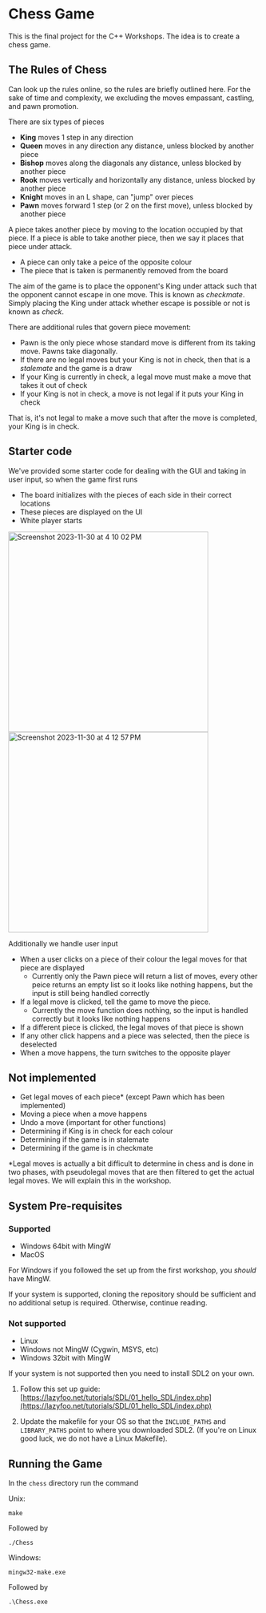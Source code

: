 # Chess Game
This is the final project for the C++ Workshops. The idea is to create a chess game.

## The Rules of Chess

Can look up the rules online, so the rules are briefly outlined here. For the sake of time and complexity, we excluding the moves empassant, castling, and pawn promotion. 

There are six types of pieces
- **King** moves 1 step in any direction
- **Queen** moves in any direction any distance, unless blocked by another piece
- **Bishop** moves along the diagonals any distance, unless blocked by another piece
- **Rook** moves vertically and horizontally any distance, unless blocked by another piece
- **Knight** moves in an L shape, can "jump" over pieces
- **Pawn** moves forward 1 step (or 2 on the first move), unless blocked by another piece

A piece takes another piece by moving to the location occupied by that piece. If a piece is able to take another piece, then we say it places that piece under attack.
- A piece can only take a peice of the opposite colour
- The piece that is taken is permanently removed from the board

The aim of the game is to place the opponent's King under attack such that the opponent cannot escape in one move. 
This is known as *checkmate*. Simply placing the King under attack whether escape is possible or not is known as *check*.

There are additional rules that govern piece movement:
- Pawn is the only piece whose standard move is different from its taking move. Pawns take diagonally. 
- If there are no legal moves but your King is not in check, then that is a *stalemate* and the game is a draw
- If your King is currently in check, a legal move must make a move that takes it out of check 
- If your King is not in check, a move is not legal if it puts your King in check 

That is, it's not legal to make a move such that after the move is completed, your King is in check.

## Starter code
We've provided some starter code for dealing with the GUI and taking in user input, so when the game first runs 
- The board initializes with the pieces of each side in their correct locations
- These pieces are displayed on the UI
- White player starts

<img width="400" alt="Screenshot 2023-11-30 at 4 10 02 PM" src="https://github.com/Wenfei134/chess/assets/60166421/975f892b-0e97-416b-a4ef-57c1f9437b05">
<img width="400" alt="Screenshot 2023-11-30 at 4 12 57 PM" src="https://github.com/Wenfei134/chess/assets/60166421/4df5dae5-5646-4223-8053-8a4315e0c255">

Additionally we handle user input
- When a user clicks on a piece of their colour the legal moves for that piece are displayed 
    - Currently only the Pawn piece will return a list of moves, every other peice returns an empty list so it looks like nothing happens, but the input is still being handled correctly
- If a legal move is clicked, tell the game to move the piece. 
    - Currently the move function does nothing, so the input is handled correctly but it looks like nothing happens
- If a different piece is clicked, the legal moves of that piece is shown 
- If any other click happens and a piece was selected, then the piece is deselected
- When a move happens, the turn switches to the opposite player

## Not implemented
- Get legal moves of each piece* (except Pawn which has been implemented)
- Moving a piece when a move happens 
- Undo a move (important for other functions)
- Determining if King is in check for each colour 
- Determining if the game is in stalemate 
- Determining if the game is in checkmate

*Legal moves is actually a bit difficult to determine in chess and is done in two phases, with pseudolegal moves that are then filtered to get the actual legal moves. We will explain this in the workshop.

## System Pre-requisites

### Supported
- Windows 64bit with MingW
- MacOS

For Windows if you followed the set up from the first workshop, you *should* have MingW.

If your system is supported, cloning the repository should be sufficient and no additional setup is required. Otherwise, continue reading.

### Not supported
- Linux
- Windows not MingW (Cygwin, MSYS, etc)
- Windows 32bit with MingW

If your system is not supported then you need to install SDL2 on your own. 

1. Follow this set up guide: [https://lazyfoo.net/tutorials/SDL/01_hello_SDL/index.php](https://lazyfoo.net/tutorials/SDL/01_hello_SDL/index.php)

2. Update the makefile for your OS so that the `INCLUDE_PATHS` and `LIBRARY_PATHS` point to where you downloaded SDL2. (If you're on Linux good luck, we do not have a Linux Makefile).

## Running the Game

In the `chess` directory run the command 

Unix: 

```make```

Followed by 

```./Chess```

Windows: 

```mingw32-make.exe```

Followed by

```.\Chess.exe```
